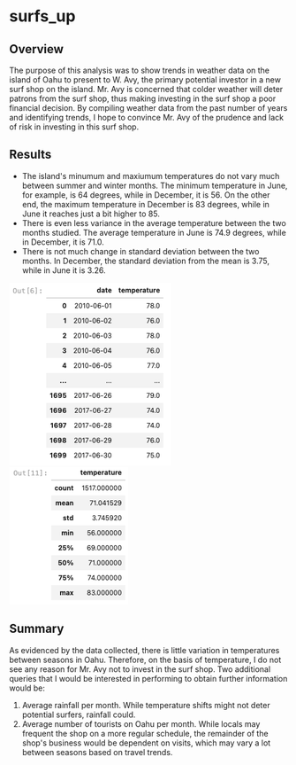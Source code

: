 # surfs_up

## Overview
The purpose of this analysis was to show trends in weather data on the island of Oahu to present to W. Avy, the primary potential investor in a new surf shop on the island. Mr. Avy is concerned that colder weather will deter patrons from the surf shop, thus making investing in the surf shop a poor financial decision. By compiling weather data from the past number of years and identifying trends, I hope to convince Mr. Avy of the prudence and lack of risk in investing in this surf shop.

## Results
- The island's minumum and maxiumum temperatures do not vary much between summer and winter months. The minimum temperature in June, for example, is 64 degrees, while in December, it is 56. On the other end, the maximum temperature in December is 83 degrees, while in June it reaches just a bit higher to 85.
- There is even less variance in the average temperature between the two months studied. The average temperature in June is 74.9 degrees, while in December, it is 71.0.
- There is not much change in standard deviation between the two months. In December, the standard deviation from the mean is 3.75, while in June it is 3.26. 

![June](https://github.com/aaronwolfeaaron/surfs_up/blob/main/Resources/June.png)
![December](https://github.com/aaronwolfeaaron/surfs_up/blob/main/Resources/December.png)

## Summary
As evidenced by the data collected, there is little variation in temperatures between seasons in Oahu. Therefore, on the basis of temperature, I do not see any reason for Mr. Avy not to invest in the surf shop. Two additional queries that I would be interested in performing to obtain further information would be:
  1. Average rainfall per month. While temperature shifts might not deter potential surfers, rainfall could.
  2. Average number of tourists on Oahu per month. While locals may frequent the shop on a more regular schedule, the remainder of the shop's business would be          dependent on visits, which may vary a lot between seasons based on travel trends.
